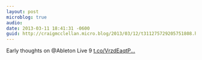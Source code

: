 ```yaml
---
layout: post
microblog: true
audio: 
date: 2013-03-11 18:41:31 -0600
guid: http://craigmcclellan.micro.blog/2013/03/12/t311275729205751808.html
---
```

Early thoughts on @Ableton Live 9 [t.co/VrzdEaqtP...](http://t.co/VrzdEaqtP1)
